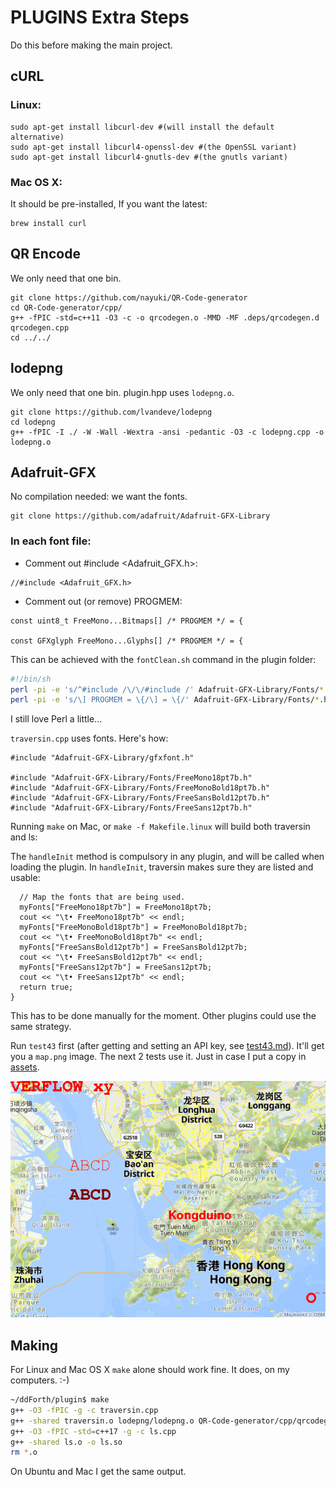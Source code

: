 # PLUGINS Extra Steps

Do this before making the main project.

## cURL

### Linux:

```
sudo apt-get install libcurl-dev #(will install the default alternative)
sudo apt-get install libcurl4-openssl-dev #(the OpenSSL variant)
sudo apt-get install libcurl4-gnutls-dev #(the gnutls variant)
```

### Mac OS X:

It should be pre-installed, If you want the latest:

```
brew install curl
```

## QR Encode

We only need that one bin.

```
git clone https://github.com/nayuki/QR-Code-generator
cd QR-Code-generator/cpp/
g++ -fPIC -std=c++11 -O3 -c -o qrcodegen.o -MMD -MF .deps/qrcodegen.d qrcodegen.cpp
cd ../../
```


## lodepng

We only need that one bin. plugin.hpp uses `lodepng.o`.

```
git clone https://github.com/lvandeve/lodepng
cd lodepng
g++ -fPIC -I ./ -W -Wall -Wextra -ansi -pedantic -O3 -c lodepng.cpp -o lodepng.o
```

## Adafruit-GFX

No compilation needed: we want the fonts.

```
git clone https://github.com/adafruit/Adafruit-GFX-Library
```

### In each font file:

* Comment out #include <Adafruit_GFX.h>:

```
//#include <Adafruit_GFX.h>
```

* Comment out (or remove) PROGMEM:

```
const uint8_t FreeMono...Bitmaps[] /* PROGMEM */ = {

const GFXglyph FreeMono...Glyphs[] /* PROGMEM */ = {
```
This can be achieved with the `fontClean.sh` command in the plugin folder:

```sh
#!/bin/sh
perl -pi -e 's/^#include /\/\/#include /' Adafruit-GFX-Library/Fonts/*.h
perl -pi -e 's/\] PROGMEM = \{/\] = \{/' Adafruit-GFX-Library/Fonts/*.h
```

I still love Perl a little...

`traversin.cpp` uses fonts. Here's how:

```
#include "Adafruit-GFX-Library/gfxfont.h"

#include "Adafruit-GFX-Library/Fonts/FreeMono18pt7b.h"
#include "Adafruit-GFX-Library/Fonts/FreeMonoBold18pt7b.h"
#include "Adafruit-GFX-Library/Fonts/FreeSansBold12pt7b.h"
#include "Adafruit-GFX-Library/Fonts/FreeSans12pt7b.h"
```

Running `make` on Mac, or `make -f Makefile.linux` will build both traversin and ls:

The `handleInit` method is compulsory in any plugin, and will be called when loading the plugin. In `handleInit`, traversin makes sure they are listed and usable:

```
  // Map the fonts that are being used.
  myFonts["FreeMono18pt7b"] = FreeMono18pt7b;
  cout << "\t• FreeMono18pt7b" << endl;
  myFonts["FreeMonoBold18pt7b"] = FreeMonoBold18pt7b;
  cout << "\t• FreeMonoBold18pt7b" << endl;
  myFonts["FreeSansBold12pt7b"] = FreeSansBold12pt7b;
  cout << "\t• FreeSansBold12pt7b" << endl;
  myFonts["FreeSans12pt7b"] = FreeSans12pt7b;
  cout << "\t• FreeSans12pt7b" << endl;
  return true;
}
```

This has to be done manually for the moment. Other plugins could use the same strategy.

Run `test43` first (after getting and setting an API key, see [test43.md](../tests/test43.md)). It'll get you a `map.png` image. The next 2 tests use it. Just in case I put a copy in [assets](../assets/).

![map_text](../assets/map_text.png)

## Making

For Linux and Mac OS X `make` alone should work fine. It does, on my computers. :-)

```sh
~/ddForth/plugin$ make
g++ -O3 -fPIC -g -c traversin.cpp
g++ -shared traversin.o lodepng/lodepng.o QR-Code-generator/cpp/qrcodegen.o -o traversin.so
g++ -O3 -fPIC -std=c++17 -g -c ls.cpp
g++ -shared ls.o -o ls.so
rm *.o
```
On Ubuntu and Mac I get the same output.